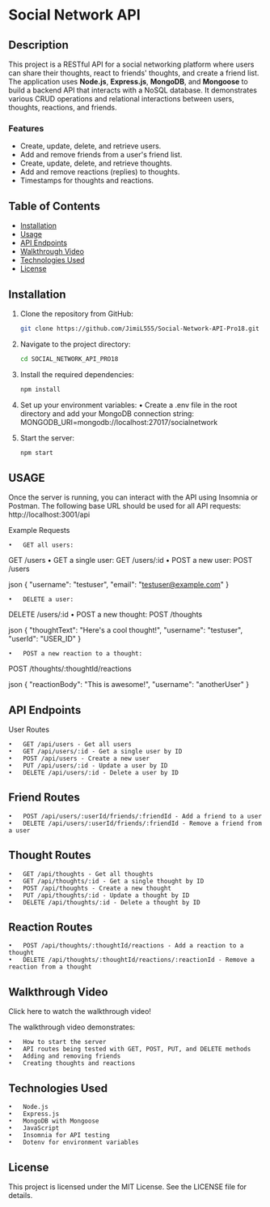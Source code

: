 # Social Network API

## Description

This project is a RESTful API for a social networking platform where users can share their thoughts, react to friends' thoughts, and create a friend list. The application uses **Node.js**, **Express.js**, **MongoDB**, and **Mongoose** to build a backend API that interacts with a NoSQL database. It demonstrates various CRUD operations and relational interactions between users, thoughts, reactions, and friends.

### Features

- Create, update, delete, and retrieve users.
- Add and remove friends from a user's friend list.
- Create, update, delete, and retrieve thoughts.
- Add and remove reactions (replies) to thoughts.
- Timestamps for thoughts and reactions.

## Table of Contents

- [Installation](#installation)
- [Usage](#usage)
- [API Endpoints](#api-endpoints)
- [Walkthrough Video](#walkthrough-video)
- [Technologies Used](#technologies-used)
- [License](#license)

## Installation

1. Clone the repository from GitHub:
   ```bash
   git clone https://github.com/JimiL555/Social-Network-API-Pro18.git 

2.	Navigate to the project directory:
    ```bash
    cd SOCIAL_NETWORK_API_PRO18

3.	Install the required dependencies:
    ```bash
    npm install

4.	Set up your environment variables:
	•	Create a .env file in the root directory and add your MongoDB connection string:
        MONGODB_URI=mongodb://localhost:27017/socialnetwork

5.	Start the server:
    ```bash
    npm start

## USAGE

Once the server is running, you can interact with the API using Insomnia or Postman.
The following base URL should be used for all API requests:
    http://localhost:3001/api

Example Requests

	•	GET all users:
GET /users
	•	GET a single user:
GET /users/:id
	•	POST a new user:
POST /users

json {
  "username": "testuser",
  "email": "testuser@example.com"
}

	•	DELETE a user:
DELETE /users/:id
	•	POST a new thought:
POST /thoughts

json {
  "thoughtText": "Here's a cool thought!",
  "username": "testuser",
  "userId": "USER_ID"
}

	•	POST a new reaction to a thought:
POST /thoughts/:thoughtId/reactions

json {
  "reactionBody": "This is awesome!",
  "username": "anotherUser"
}

## API Endpoints

User Routes

	•	GET /api/users - Get all users
	•	GET /api/users/:id - Get a single user by ID
	•	POST /api/users - Create a new user
	•	PUT /api/users/:id - Update a user by ID
	•	DELETE /api/users/:id - Delete a user by ID

## Friend Routes

	•	POST /api/users/:userId/friends/:friendId - Add a friend to a user
	•	DELETE /api/users/:userId/friends/:friendId - Remove a friend from a user

## Thought Routes

	•	GET /api/thoughts - Get all thoughts
	•	GET /api/thoughts/:id - Get a single thought by ID
	•	POST /api/thoughts - Create a new thought
	•	PUT /api/thoughts/:id - Update a thought by ID
	•	DELETE /api/thoughts/:id - Delete a thought by ID

## Reaction Routes

	•	POST /api/thoughts/:thoughtId/reactions - Add a reaction to a thought
	•	DELETE /api/thoughts/:thoughtId/reactions/:reactionId - Remove a reaction from a thought

## Walkthrough Video

Click here to watch the walkthrough video! 

The walkthrough video demonstrates:

	•	How to start the server
	•	API routes being tested with GET, POST, PUT, and DELETE methods
	•	Adding and removing friends
	•	Creating thoughts and reactions

## Technologies Used

	•	Node.js
	•	Express.js
	•	MongoDB with Mongoose
	•	JavaScript
	•	Insomnia for API testing
	•	Dotenv for environment variables

## License

This project is licensed under the MIT License. See the LICENSE file for details.
